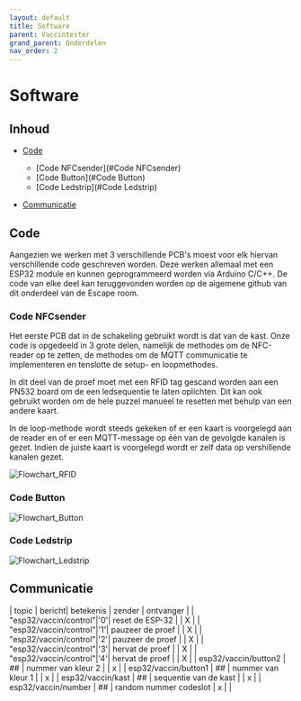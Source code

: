 ```yaml
---
layout: default
title: Software
parent: Vaccintester
grand_parent: Onderdelen
nav_order: 2
---
```


# Software

## Inhoud
- [Code](#Code)
    - [Code NFCsender](#Code NFCsender)
    - [Code Button](#Code Button)
    - [Code Ledstrip](#Code Ledstrip)

- [Communicatie](#Communicatie)

## Code
Aangezien we werken met 3 verschillende PCB's moest voor elk hiervan verschillende code geschreven worden. Deze werken allemaal met een ESP32 module en kunnen geprogrammeerd worden via Arduino C/C++. De code van elke deel kan teruggevonden worden op de algemene github van dit onderdeel van de Escape room.

### Code NFCsender
Het eerste PCB dat in de schakeling gebruikt wordt is dat van de kast. Onze code is opgedeeld in 3 grote delen, namelijk de methodes om de NFC-reader op te zetten, de methodes om de MQTT communicatie te implementeren en tenslotte de setup- en loopmethodes.

In dit deel van de proef moet met een RFID tag gescand worden aan een PN532 board om de een ledsequentie te laten oplichten. Dit kan ook gebruikt worden om de hele puzzel manueel te resetten met behulp van een andere kaart.

In de loop-methode wordt steeds gekeken of er een kaart is voorgelegd aan de reader en of er een MQTT-message op één van de gevolgde kanalen is gezet. Indien de juiste kaart is voorgelegd wordt er zelf data op vershillende kanalen gezet.

![Flowchart_RFID](https://github.com/Project-ES-20-21/General/blob/gh-pages/docs/Vaccintester/Foto's/flowchart_RFID.png)




### Code Button

![Flowchart_Button](https://github.com/Project-ES-20-21/General/blob/gh-pages/docs/Vaccintester/Foto's/flowchart_button.png)

### Code Ledstrip

![Flowchart_Ledstrip](https://github.com/Project-ES-20-21/General/blob/gh-pages/docs/Vaccintester/Foto's/flowchart_central_ESP32.png)

## Communicatie

| topic                     | bericht| betekenis                         |  zender   | ontvanger |
| "esp32/vaccin/control"|'0'| reset de ESP-32                   |           |     X     |
| "esp32/vaccin/control"|'1'| pauzeer de proef       |           |     X     |
| "esp32/vaccin/control"|'2'| pauzeer de proef       |           |     X     |
| "esp32/vaccin/control"|'3'| hervat de proef       |           |     X     |
| "esp32/vaccin/control"|'4'| hervat de proef       |           |     X     |
| esp32/vaccin/button2 | ## | nummer van kleur 2     |   | x |
| esp32/vaccin/button1 | ## | nummer van kleur 1     |   | x |
| esp32/vaccin/kast    | ## | sequentie van de kast  |   | x |
| esp32/vaccin/number  | ## | random nummer codeslot | x |   |
